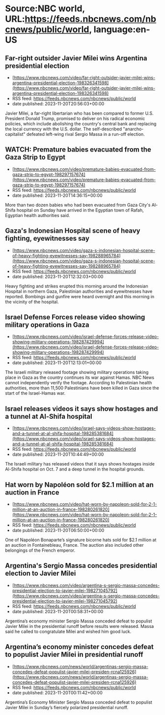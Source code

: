# Source:NBC world, URL:https://feeds.nbcnews.com/nbcnews/public/world, language:en-US

## Far-right outsider Javier Milei wins Argentina presidential election
 - [https://www.nbcnews.com/video/far-right-outsider-javier-milei-wins-argentina-presidential-election-198326341598](https://www.nbcnews.com/video/far-right-outsider-javier-milei-wins-argentina-presidential-election-198326341598)
 - RSS feed: https://feeds.nbcnews.com/nbcnews/public/world
 - date published: 2023-11-20T20:56:03+00:00

Javier Milei, a far-right libertarian who has been compared to former U.S. President Donald Trump, promised to deliver on his radical economic policies, which include abolishing the country's central bank and replacing the local currency with the U.S. dollar. The self-described "anarcho-capitalist" defeated left-wing rival Sergio Massa in a run-off election.

## WATCH: Premature babies evacuated from the Gaza Strip to Egypt
 - [https://www.nbcnews.com/video/premature-babies-evacuated-from-gaza-strip-to-egypt-198297157674](https://www.nbcnews.com/video/premature-babies-evacuated-from-gaza-strip-to-egypt-198297157674)
 - RSS feed: https://feeds.nbcnews.com/nbcnews/public/world
 - date published: 2023-11-20T14:36:15+00:00

More than two dozen babies who had been evacuated from Gaza City's Al-Shifa hospital on Sunday have arrived in the Egyptian town of Rafah, Egyptian health authorities said.

## Gaza's Indonesian Hospital scene of heavy fighting, eyewitnesses say
 - [https://www.nbcnews.com/video/gaza-s-indonesian-hospital-scene-of-heavy-fighting-eyewitnesses-say-198288965784](https://www.nbcnews.com/video/gaza-s-indonesian-hospital-scene-of-heavy-fighting-eyewitnesses-say-198288965784)
 - RSS feed: https://feeds.nbcnews.com/nbcnews/public/world
 - date published: 2023-11-20T12:32:03+00:00

Heavy fighting and strikes erupted this morning around the Indonesian Hospital in northern Gaza, Palestinian authorities and eyewitnesses have reported. Bombings and gunfire were heard overnight and this morning in the vicinity of the hospital.

## Israel Defense Forces release video showing military operations in Gaza
 - [https://www.nbcnews.com/video/israel-defense-forces-release-video-showing-military-operations-198287429994](https://www.nbcnews.com/video/israel-defense-forces-release-video-showing-military-operations-198287429994)
 - RSS feed: https://feeds.nbcnews.com/nbcnews/public/world
 - date published: 2023-11-20T12:13:01+00:00

The Israeli military released footage showing military operations taking place in Gaza as the country continues its war against Hamas. NBC News cannot independently verify the footage. According to Palestinian health authorities, more than 11,500 Palestinians have been killed in Gaza since the start of the Israel-Hamas war.

## Israel releases videos it says show hostages and a tunnel at Al-Shifa hospital
 - [https://www.nbcnews.com/video/israel-says-videos-show-hostages-and-a-tunnel-at-al-shifa-hospital-198285381684](https://www.nbcnews.com/video/israel-says-videos-show-hostages-and-a-tunnel-at-al-shifa-hospital-198285381684)
 - RSS feed: https://feeds.nbcnews.com/nbcnews/public/world
 - date published: 2023-11-20T10:44:49+00:00

The Israeli military has released videos that it says shows hostages inside Al-Shifa hospital on Oct. 7 and a deep tunnel in the hospital grounds.

## Hat worn by Napoléon sold for $2.1 million at an auction in France
 - [https://www.nbcnews.com/video/hat-worn-by-napoleon-sold-for-2-1-million-at-an-auction-in-france-198280261820](https://www.nbcnews.com/video/hat-worn-by-napoleon-sold-for-2-1-million-at-an-auction-in-france-198280261820)
 - RSS feed: https://feeds.nbcnews.com/nbcnews/public/world
 - date published: 2023-11-20T06:50:00+00:00

One of Napoléon Bonaparte’s signature bicorne hats sold for $2.1 million at an auction in Fontainebleau, France. The auction also included other belongings of the French emperor.

## Argentina's Sergio Massa concedes presidential election to Javier Milei
 - [https://www.nbcnews.com/video/argentina-s-sergio-massa-concedes-presidential-election-to-javier-milei-198271045792](https://www.nbcnews.com/video/argentina-s-sergio-massa-concedes-presidential-election-to-javier-milei-198271045792)
 - RSS feed: https://feeds.nbcnews.com/nbcnews/public/world
 - date published: 2023-11-20T00:58:31+00:00

Argentina’s economy minister Sergio Massa conceded defeat to populist Javier Milei in the presidential runoff before results were released. Massa said he called to congratulate Milei and wished him good luck.

## Argentina’s economy minister concedes defeat to populist Javier Milei in presidential runoff
 - [https://www.nbcnews.com/news/world/argentinas-sergio-massa-concedes-defeat-populist-javier-milei-presiden-rcna125926](https://www.nbcnews.com/news/world/argentinas-sergio-massa-concedes-defeat-populist-javier-milei-presiden-rcna125926)
 - RSS feed: https://feeds.nbcnews.com/nbcnews/public/world
 - date published: 2023-11-20T00:11:42+00:00

Argentina’s Economy Minister Sergio Massa conceded defeat to populist Javier Milei in Sunday’s fiercely polarized presidential runoff.

